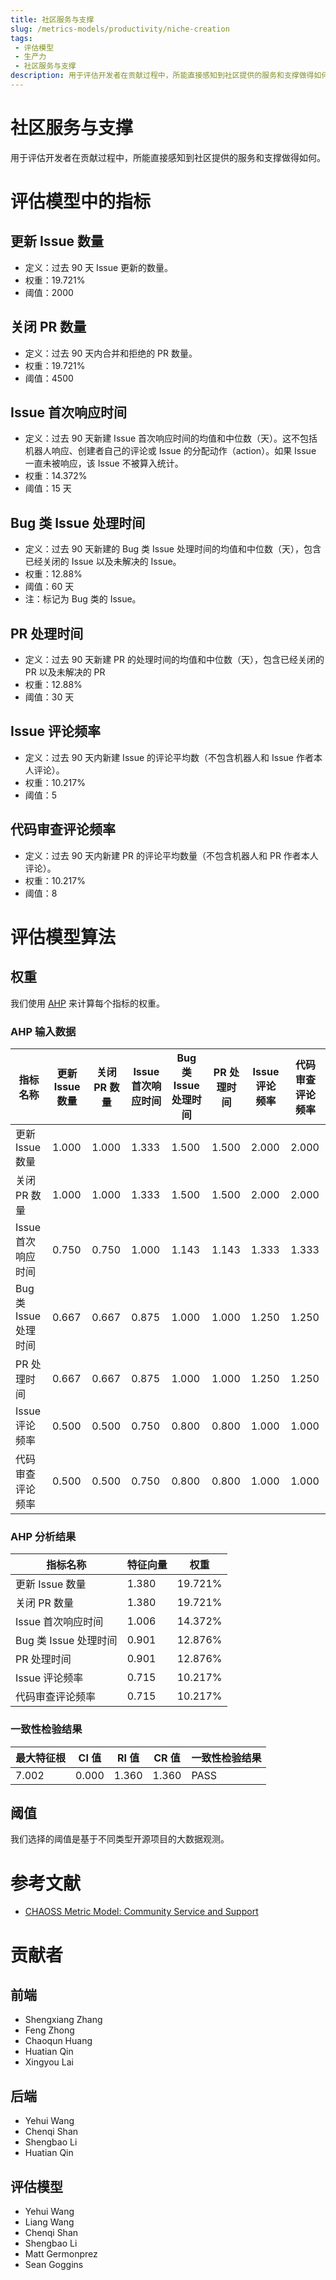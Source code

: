 ```yaml
---
title: 社区服务与支撑
slug: /metrics-models/productivity/niche-creation
tags:
 - 评估模型
 - 生产力
 - 社区服务与支撑
description: 用于评估开发者在贡献过程中，所能直接感知到社区提供的服务和支撑做得如何。
---
```


# 社区服务与支撑

用于评估开发者在贡献过程中，所能直接感知到社区提供的服务和支撑做得如何。

# 评估模型中的指标

## 更新 Issue 数量

* 定义：过去 90 天 Issue 更新的数量。
* 权重：19.721%
* 阈值：2000

## 关闭 PR 数量

* 定义：过去 90 天内合并和拒绝的 PR 数量。
* 权重：19.721%
* 阈值：4500

## Issue 首次响应时间

* 定义：过去 90 天新建 Issue 首次响应时间的均值和中位数（天）。这不包括机器人响应、创建者自己的评论或 Issue 的分配动作（action）。如果 Issue 一直未被响应，该 Issue 不被算入统计。
* 权重：14.372%
* 阈值：15 天

## Bug 类 Issue 处理时间

* 定义：过去 90 天新建的 Bug 类 Issue 处理时间的均值和中位数（天），包含已经关闭的 Issue 以及未解决的 Issue。
* 权重：12.88%
* 阈值：60 天
* 注：标记为 Bug 类的 Issue。

## PR 处理时间

* 定义：过去 90 天新建 PR 的处理时间的均值和中位数（天），包含已经关闭的 PR 以及未解决的 PR
* 权重：12.88%
* 阈值：30 天

## Issue 评论频率

* 定义：过去 90 天内新建 Issue 的评论平均数（不包含机器人和 Issue 作者本人评论）。
* 权重：10.217%
* 阈值：5

## 代码审查评论频率

* 定义：过去 90 天内新建 PR 的评论平均数量（不包含机器人和 PR 作者本人评论）。
* 权重：10.217%
* 阈值：8

# 评估模型算法

## 权重

我们使用 [AHP](https://en.wikipedia.org/wiki/Analytic_hierarchy_process) 来计算每个指标的权重。

### AHP 输入数据

| 指标名称 | 更新 Issue 数量 | 关闭 PR 数量 | Issue 首次响应时间 | Bug 类 Issue 处理时间 | PR 处理时间 | Issue 评论频率 | 代码审查评论频率 |
| --- | --- | --- | --- | --- | --- | --- | --- |
| 更新 Issue 数量 | 1.000 | 1.000 | 1.333 | 1.500 | 1.500 | 2.000 | 2.000 |
| 关闭 PR 数量 | 1.000 | 1.000 | 1.333 | 1.500 | 1.500 | 2.000 | 2.000 |
| Issue 首次响应时间 | 0.750 | 0.750 | 1.000 | 1.143 | 1.143 | 1.333 | 1.333 |
| Bug 类 Issue 处理时间 | 0.667 | 0.667 | 0.875 | 1.000 | 1.000 | 1.250 | 1.250 |
| PR 处理时间 | 0.667 | 0.667 | 0.875 | 1.000 | 1.000 | 1.250 | 1.250 |
| Issue 评论频率 | 0.500 | 0.500 | 0.750 | 0.800 | 0.800 | 1.000 | 1.000 |
| 代码审查评论频率 | 0.500 | 0.500 | 0.750 | 0.800 | 0.800 | 1.000 | 1.000 |

### AHP 分析结果

| 指标名称 | 特征向量 | 权重 |
| --- | --- | --- |
| 更新 Issue 数量 | 1.380 | 19.721% |
| 关闭 PR 数量 | 1.380 | 19.721% |
| Issue 首次响应时间 | 1.006 | 14.372% |
| Bug 类 Issue 处理时间 | 0.901 | 12.876% |
| PR 处理时间 | 0.901 | 12.876% |
| Issue 评论频率 | 0.715 | 10.217% |
| 代码审查评论频率 | 0.715 | 10.217% |

### 一致性检验结果

| 最大特征根 | CI 值 | RI 值 | CR 值 | 一致性检验结果 |
| --- | --- | --- | --- | --- |
| 7.002 | 0.000 | 1.360 | 1.360 | PASS |

## 阈值

我们选择的阈值是基于不同类型开源项目的大数据观测。

# 参考文献

* [CHAOSS Metric Model: Community Service and Support](https://github.com/chaoss/wg-metrics-models/tree/main/metrics-model-libs/community-service-and-support)

# 贡献者

## 前端

* Shengxiang Zhang
* Feng Zhong
* Chaoqun Huang
* Huatian Qin
* Xingyou Lai

## 后端

* Yehui Wang
* Chenqi Shan
* Shengbao Li
* Huatian Qin

## 评估模型

* Yehui Wang
* Liang Wang
* Chenqi Shan
* Shengbao Li
* Matt Germonprez
* Sean Goggins
